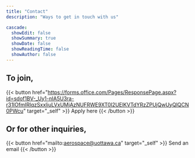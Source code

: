 ```yaml
---
title: "Contact"
description: "Ways to get in touch with us"

cascade:
  showEdit: false
  showSummary: true
  showDate: false
  showReadingTime: false
  showAuthor: false
---
```

## To join,
{{< button href="https://forms.office.com/Pages/ResponsePage.aspx?id=sdof1BV-_Uy1-nIA5U3ra-r31IOfmIRIqzSxxliuLVxUMjAzNUFRWE9XT0I2UElKVTdYRzZPUjQwUyQlQCN0PWcu" target="_self" >}}
Apply here
{{< /button >}}
&#8198;
## Or for other inquiries,

{{< button href="mailto:aerospace@uottawa.ca" target="_self" >}}
Send an email
{{< /button >}}
